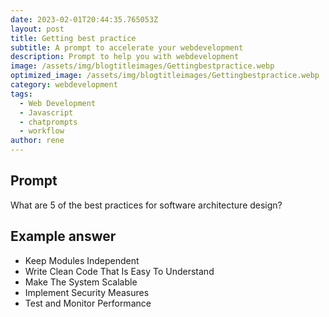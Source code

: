 ```yaml
---
date: 2023-02-01T20:44:35.765053Z
layout: post
title: Getting best practice
subtitle: A prompt to accelerate your webdevelopment
description: Prompt to help you with webdevelopment 
image: /assets/img/blogtitleimages/Gettingbestpractice.webp
optimized_image: /assets/img/blogtitleimages/Gettingbestpractice.webp
category: webdevelopment
tags:
  - Web Development
  - Javascript
  - chatprompts
  - workflow
author: rene
---
```


## Prompt

  <div class='promptinnerdivtop'>
    <div class='prompttextdiv'>
    <p>What are 5 of the best practices for software architecture design?</p>
    </div>
  </div>


## Example answer
  <div class='promptinnerdivbottom' >
    <div class='prompttextdiv'>
    <p>

<ul>
  <li>Keep Modules Independent</li>
  <li>Write Clean Code That Is Easy To Understand</li>
  <li>Make The System Scalable</li>
  <li>Implement Security Measures</li>
  <li>Test and Monitor Performance</li>
</ul></p>
    </div>
  </div>

